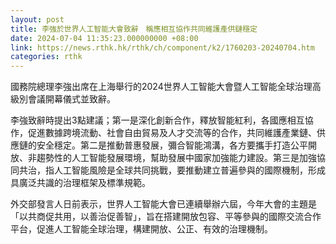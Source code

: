 ```yaml
---
layout: post
title: 李強於世界人工智能大會致辭　稱應相互協作共同維護產供鏈穩定
date: 2024-07-04 11:35:23.000000000 +08:00
link: https://news.rthk.hk/rthk/ch/component/k2/1760203-20240704.htm
categories: rthk
---
```


國務院總理李強出席在上海舉行的2024世界人工智能大會暨人工智能全球治理高級別會議開幕儀式並致辭。

李強致辭時提出3點建議；第一是深化創新合作，釋放智能紅利，各國應相互協作，促進數據跨境流動、社會自由貿易及人才交流等的合作，共同維護產業鏈、供應鏈的安全穩定。第二是推動普惠發展，彌合智能鴻溝，各方要攜手打造公平開放、非趨勢性的人工智能發展環境，幫助發展中國家加強能力建設。第三是加強協同共治，指人工智能風險是全球共同挑戰，要推動建立普遍參與的國際機制，形成具廣泛共識的治理框架及標準規範。

外交部發言人日前表示，世界人工智能大會已連續舉辦六屆，今年大會的主題是「以共商促共用，以善治促善智」，旨在搭建開放包容、平等參與的國際交流合作平台，促進人工智能全球治理，構建開放、公正、有效的治理機制。
